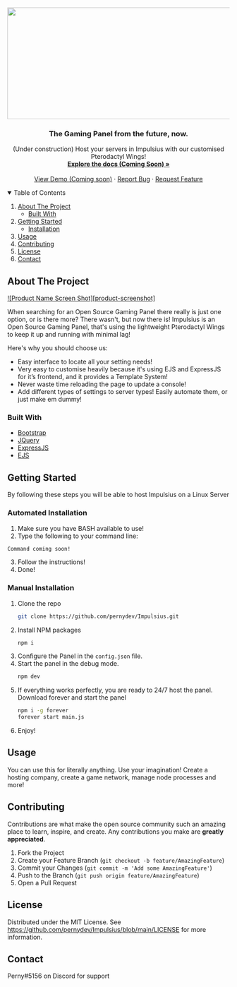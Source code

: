 <br />
<p align="center">
    <img src="https://media.discordapp.net/attachments/860442342233866250/888032639808843796/Impulsius.png?width=1373&height=353 " alt="Logo" width="1273" height="253">
  <h3 align="center">The Gaming Panel from the future, now.</h3>

  <p align="center">
    (Under construction)
   Host your servers in Impulsius with our customised Pterodactyl Wings!
    <br />
    <a href="#"><strong>Explore the docs (Coming Soon) »</strong></a>
    <br />
    <br />
    <a href="#">View Demo (Coming soon)</a>
    ·
    <a href="https://github.com/pernydev/Impulsius/issues">Report Bug</a>
    ·
    <a href="https://github.com/pernydev/Impulsius/issues">Request Feature</a>
  </p>
</p>

<details open="open">
  <summary>Table of Contents</summary>
  <ol>
    <li>
      <a href="#about-the-project">About The Project</a>
      <ul>
        <li><a href="#built-with">Built With</a></li>
      </ul>
    </li>
    <li>
      <a href="#getting-started">Getting Started</a>
      <ul>
        <li><a href="#installation">Installation</a></li>
      </ul>
    </li>
    <li><a href="#usage">Usage</a></li>
    <li><a href="#contributing">Contributing</a></li>
    <li><a href="#license">License</a></li>
    <li><a href="#contact">Contact</a></li>
  </ol>
</details>

## About The Project

[![Product Name Screen Shot][product-screenshot]](https://example.com)

When searching for an Open Source Gaming Panel there really is just one option, or is there more? There wasn't, but now there is! Impulsius is an Open Source Gaming Panel, that's using the lightweight Pterodactyl Wings to keep it up and running with minimal lag!

Here's why you should choose us:
* Easy interface to locate all your setting needs! 
* Very easy to customise heavily because it's using EJS and ExpressJS for it’s frontend, and it provides a Template System!
* Never waste time reloading the page to update a console!
* Add different types of settings to server types! Easily automate them, or just make em dummy!

### Built With
* [Bootstrap](https://getbootstrap.com)
* [JQuery](https://jquery.com)
* [ExpressJS](https://expressjs.com)
* [EJS](https://ejs.co)


<!-- GETTING STARTED -->
## Getting Started

By following these steps you will be able to host Impulsius on a Linux Server

### Automated Installation

1. Make sure you have BASH available to use!
2. Type the following to your command line:
```sh
Command coming soon!
```
3. Follow the instructions!
4. Done!

### Manual Installation

1. Clone the repo
   ```sh
   git clone https://github.com/pernydev/Impulsius.git
   ```
2. Install NPM packages
   ```sh
   npm i
   ```
3. Configure the Panel in the `config.json` file.
4. Start the panel in the debug mode.
   ```sh
   npm dev
   ```
5. If everything works perfectly, you are ready to 24/7 host the panel.
Download forever and start the panel
   ```sh
   npm i -g forever
   forever start main.js
   ```
6. Enjoy!

<!-- USAGE EXAMPLES -->
## Usage

You can use this for literally anything. Use your imagination! Create a hosting company, create a game network, manage node processes and more!

<!-- CONTRIBUTING -->
## Contributing

Contributions are what make the open source community such an amazing place to learn, inspire, and create. Any contributions you make are **greatly appreciated**.

1. Fork the Project
2. Create your Feature Branch (`git checkout -b feature/AmazingFeature`)
3. Commit your Changes (`git commit -m 'Add some AmazingFeature'`)
4. Push to the Branch (`git push origin feature/AmazingFeature`)
5. Open a Pull Request



<!-- LICENSE -->
## License

Distributed under the MIT License. See https://github.com/pernydev/Impulsius/blob/main/LICENSE for more information.



<!-- CONTACT -->
## Contact

Perny#5156 on Discord for support
